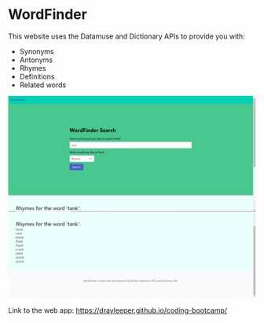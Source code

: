 # WordFinder

This website uses the Datamuse and Dictionary APIs to provide you with:

* Synonyms
* Antonyms
* Rhymes
* Definitions
* Related words

![First screenshot of the webpage](./assets/Capture.PNG)
![Second screenshot of the webpage](./assets/Capture2.PNG)

Link to the web app:
https://drayleeper.github.io/coding-bootcamp/

